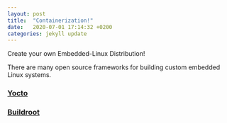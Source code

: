 ```yaml
---
layout: post
title:  "Containerization!"
date:   2020-07-01 17:14:32 +0200
categories: jekyll update
---
```

Create your own Embedded-Linux Distribution!

There are many open source frameworks for building custom embedded Linux systems. 

### [Yocto](https://www.yoctoproject.org/)

### [Buildroot](https://buildroot.org/)
